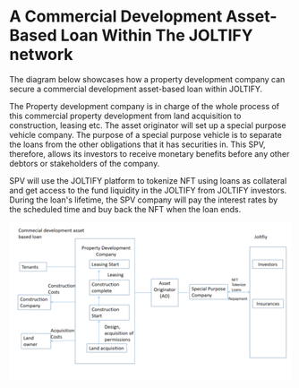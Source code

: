 # A Commercial Development Asset-Based Loan Within The JOLTIFY network

The diagram below showcases how a property development company can secure a commercial development asset-based loan within JOLTIFY.

The Property development company is in charge of the whole process of this commercial property development from land acquisition to construction, leasing etc. The asset originator will set up a special purpose vehicle company. The purpose of a special purpose vehicle is to separate the loans from the other obligations that it has securities in. This SPV, therefore, allows its investors to receive monetary benefits before any other debtors or stakeholders of the company.

SPV will use the JOLTIFY platform to tokenize NFT using loans as collateral and get access to the fund liquidity in the JOLTIFY from JOLTIFY investors. During the loan's lifetime, the SPV company will pay the interest rates by the scheduled time and buy back the NFT when the loan ends.

![](<../.gitbook/assets/pic-assetbasedloan (6).png>)

